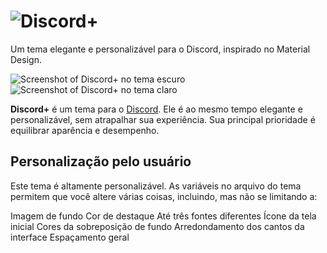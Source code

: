 # ![Discord+](https://github.com/PlusInsta/discord-plus/blob/master/assets/wordmark_white.svg)
Um tema elegante e personalizável para o Discord, inspirado no Material Design.

![Screenshot of Discord+ no tema escuro](https://cdn.discordapp.com/attachments/560369937084973067/852549506298150922/unknown.png)
![Screenshot of Discord+ no tema claro](https://cdn.discordapp.com/attachments/560369937084973067/852549509154471946/unknown.png)

**Discord+** é um tema para o [Discord](https://discord.com). Ele é ao mesmo tempo elegante e personalizável, sem atrapalhar sua experiência. Sua principal prioridade é equilibrar aparência e desempenho.

## Personalização pelo usuário
Este tema é altamente personalizável.
As variáveis no arquivo do tema permitem que você altere várias coisas, incluindo, mas não se limitando a:

Imagem de fundo
Cor de destaque
Até três fontes diferentes
Ícone da tela inicial
Cores da sobreposição de fundo
Arredondamento dos cantos da interface
Espaçamento geral
